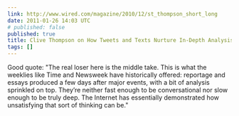 ```yaml
---
link: http://www.wired.com/magazine/2010/12/st_thompson_short_long
date: 2011-01-26 14:03 UTC
# published: false
published: true
title: Clive Thompson on How Tweets and Texts Nurture In-Depth Analysis | Magazine
tags: []
---
```


Good quote: "The real loser here is the middle take. This is what the weeklies like Time and Newsweek have historically offered: reportage and essays produced a few days after major events, with a bit of analysis sprinkled on top. They’re neither fast enough to be conversational nor slow enough to be truly deep. The Internet has essentially demonstrated how unsatisfying that sort of thinking can be."
